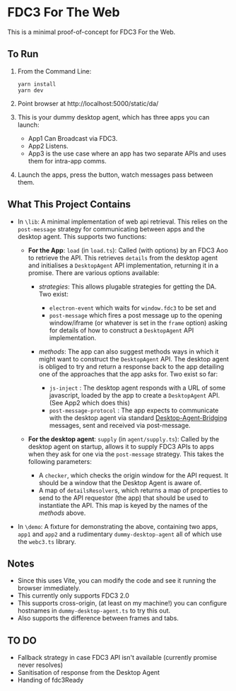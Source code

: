 # FDC3 For The Web 

This is a minimal proof-of-concept for FDC3 For the Web.

## To Run

1.  From the Command Line:
    ```
    yarn install
    yarn dev
    ```

2. Point browser at http://localhost:5000/static/da/

3. This is your dummy desktop agent, which has three apps you can launch:

    - App1 Can Broadcast via FDC3.
    - App2 Listens.
    - App3 is the use case where an app has two separate APIs and uses them for intra-app comms.

4. Launch the apps, press the button, watch messages pass between them.

## What This Project Contains

 - In `\lib`:  A minimal implementation of web api retrieval.  This relies on the `post-message` strategy for communicating between apps and the desktop agent.  This supports two functions:

   - **For the App**: `load` (in `load.ts`): Called (with options) by an FDC3 Aoo to retrieve the API.  This retrieves `details` from the desktop agent and initialises a `DesktopAgent` API implementation, returning it in a promise.  There are various options available:

      - _strategies_: This allows plugable strategies for getting the DA.  Two exist:
        -  `electron-event` which waits for `window.fdc3` to be set and 
        - `post-message` which fires a post message up to the opening window/iframe (or whatever is set in the `frame` option) asking for details of how to construct a `DesktopAgent` API implementation.

      - _methods_:  The app can also suggest methods ways in which it might want to construct the `DesktopAgent` API.  The desktop agent is obliged to try and return a response back to the app detailing one of the approaches that the app asks for.  Two exist so far:
        - `js-inject` : The desktop agent responds with a URL of some javascript, loaded by the app to create a `DesktopAgent` API.  (See App2 which does this)
        - `post-message-protocol` : The app expects to communicate with the desktop agent via standard [Desktop-Agent-Bridging](https://fdc3.finos.org/docs/next/agent-bridging/spec) messages, sent and received via post-message. 


   - **For the desktop agent**: `supply` (in `agent/supply.ts`):  Called by the desktop agent on startup, allows it to supply FDC3 APIs to apps when they ask for one via the `post-message` strategy.  This takes the following parameters:
     - A `checker`, which checks the origin window for the API request.  It should be a window that the Desktop Agent is aware of.
     - A map of `detailsResolver`s, which returns a map of properties to send to the API requestor (the app) that should be used to instantiate the API.  This map is keyed by the names of the _methods_ above.

 - In `\demo`:  A fixture for demonstrating the above, containing two apps, `app1` and `app2` and a rudimentary `dummy-desktop-agent` all of which use the `webc3.ts` library.



## Notes

- Since this uses Vite, you can modify the code and see it running the browser immediately.
- This currently only supports FDC3 2.0
- This supports cross-origin, (at least on my machine!) you can configure hostnames in `dummy-desktop-agent.ts` to try this out.
- Also supports the difference between frames and tabs.

## TO DO

 - Fallback strategy in case FDC3 API isn't available (currently promise never resolves)
 - Sanitisation of response from the Desktop Agent
 - Handing of fdc3Ready


